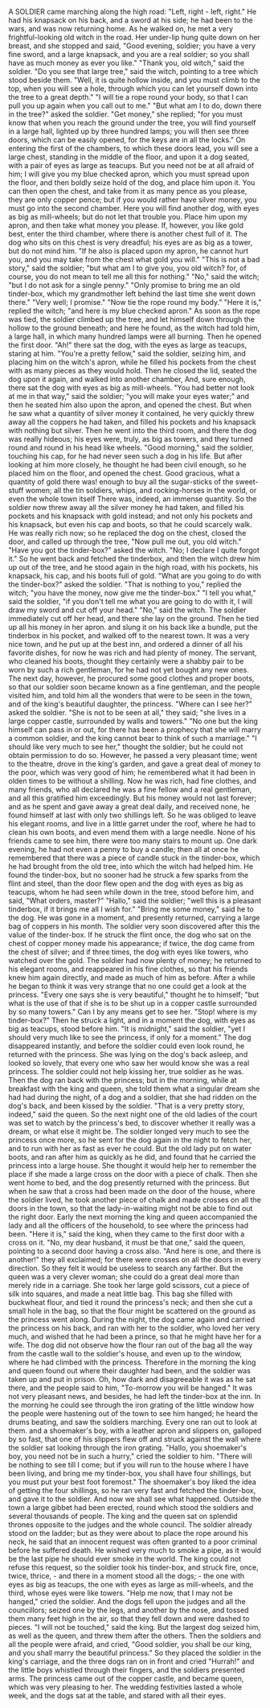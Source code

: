 A SOLDIER came marching along the high road: "Left, right - left, right."
He had his knapsack on his back, and a sword at his side; he had been to the wars, and was now returning home.
As he walked on, he met a very frightful-looking old witch in the road.
Her under-lip hung quite down on her breast, and she stopped and said, "Good evening, soldier; you have a very fine sword, and a large knapsack, and you are a real soldier; so you shall have as much money as ever you like."
"Thank you, old witch," said the soldier.
"Do you see that large tree," said the witch, pointing to a tree which stood beside them.
"Well, it is quite hollow inside, and you must climb to the top, when you will see a hole, through which you can let yourself down into the tree to a great depth."
"I will tie a rope round your body, so that I can pull you up again when you call out to me."
"But what am I to do, down there in the tree?" asked the soldier.
"Get money," she replied; "for you must know that when you reach the ground under the tree, you will find yourself in a large hall, lighted up by three hundred lamps; you will then see three doors, which can be easily opened, for the keys are in all the locks."
On entering the first of the chambers, to which these doors lead, you will see a large chest, standing in the middle of the floor, and upon it a dog seated, with a pair of eyes as large as teacups.
But you need not be at all afraid of him; I will give you my blue checked apron, which you must spread upon the floor, and then boldly seize hold of the dog, and place him upon it.
You can then open the chest, and take from it as many pence as you please, they are only copper pence; but if you would rather have silver money, you must go into the second chamber.
Here you will find another dog, with eyes as big as mill-wheels; but do not let that trouble you.
Place him upon my apron, and then take what money you please.
If, however, you like gold best, enter the third chamber, where there is another chest full of it.
The dog who sits on this chest is very dreadful; his eyes are as big as a tower, but do not mind him.
"If he also is placed upon my apron, he cannot hurt you, and you may take from the chest what gold you will."
"This is not a bad story," said the soldier; "but what am I to give you, you old witch? for, of course, you do not mean to tell me all this for nothing."
"No," said the witch; "but I do not ask for a single penny."
"Only promise to bring me an old tinder-box, which my grandmother left behind the last time she went down there."
"Very well; I promise."
"Now tie the rope round my body."
"Here it is," replied the witch; "and here is my blue checked apron."
As soon as the rope was tied, the soldier climbed up the tree, and let himself down through the hollow to the ground beneath; and here he found, as the witch had told him, a large hall, in which many hundred lamps were all burning.
Then he opened the first door.
"Ah!" there sat the dog, with the eyes as large as teacups, staring at him.
"You're a pretty fellow," said the soldier, seizing him, and placing him on the witch's apron, while he filled his pockets from the chest with as many pieces as they would hold.
Then he closed the lid, seated the dog upon it again, and walked into another chamber, And, sure enough, there sat the dog with eyes as big as mill-wheels.
"You had better not look at me in that way," said the soldier; "you will make your eyes water;" and then he seated him also upon the apron, and opened the chest.
But when he saw what a quantity of silver money it contained, he very quickly threw away all the coppers he had taken, and filled his pockets and his knapsack with nothing but silver.
Then he went into the third room, and there the dog was really hideous; his eyes were, truly, as big as towers, and they turned round and round in his head like wheels.
"Good morning," said the soldier, touching his cap, for he had never seen such a dog in his life.
But after looking at him more closely, he thought he had been civil enough, so he placed him on the floor, and opened the chest.
Good gracious, what a quantity of gold there was! enough to buy all the sugar-sticks of the sweet-stuff women; all the tin soldiers, whips, and rocking-horses in the world, or even the whole town itself There was, indeed, an immense quantity.
So the soldier now threw away all the silver money he had taken, and filled his pockets and his knapsack with gold instead; and not only his pockets and his knapsack, but even his cap and boots, so that he could scarcely walk.
He was really rich now; so he replaced the dog on the chest, closed the door, and called up through the tree, "Now pull me out, you old witch."
"Have you got the tinder-box?" asked the witch.
"No; I declare I quite forgot it."
So he went back and fetched the tinderbox, and then the witch drew him up out of the tree, and he stood again in the high road, with his pockets, his knapsack, his cap, and his boots full of gold.
"What are you going to do with the tinder-box?" asked the soldier.
"That is nothing to you," replied the witch; "you have the money, now give me the tinder-box."
"I tell you what," said the soldier, "if you don't tell me what you are going to do with it, I will draw my sword and cut off your head."
"No," said the witch.
The soldier immediately cut off her head, and there she lay on the ground.
Then he tied up all his money in her apron. and slung it on his back like a bundle, put the tinderbox in his pocket, and walked off to the nearest town.
It was a very nice town, and he put up at the best inn, and ordered a dinner of all his favorite dishes, for now he was rich and had plenty of money.
The servant, who cleaned his boots, thought they certainly were a shabby pair to be worn by such a rich gentleman, for he had not yet bought any new ones.
The next day, however, he procured some good clothes and proper boots, so that our soldier soon became known as a fine gentleman, and the people visited him, and told him all the wonders that were to be seen in the town, and of the king's beautiful daughter, the princess.
"Where can I see her?" asked the soldier.
"She is not to be seen at all," they said; "she lives in a large copper castle, surrounded by walls and towers."
"No one but the king himself can pass in or out, for there has been a prophecy that she will marry a common soldier, and the king cannot bear to think of such a marriage."
"I should like very much to see her," thought the soldier; but he could not obtain permission to do so.
However, he passed a very pleasant time; went to the theatre, drove in the king's garden, and gave a great deal of money to the poor, which was very good of him; he remembered what it had been in olden times to be without a shilling.
Now he was rich, had fine clothes, and many friends, who all declared he was a fine fellow and a real gentleman, and all this gratified him exceedingly.
But his money would not last forever; and as he spent and gave away a great deal daily, and received none, he found himself at last with only two shillings left.
So he was obliged to leave his elegant rooms, and live in a little garret under the roof, where he had to clean his own boots, and even mend them with a large needle.
None of his friends came to see him, there were too many stairs to mount up.
One dark evening, he had not even a penny to buy a candle; then all at once he remembered that there was a piece of candle stuck in the tinder-box, which he had brought from the old tree, into which the witch had helped him.
He found the tinder-box, but no sooner had he struck a few sparks from the flint and steel, than the door flew open and the dog with eyes as big as teacups, whom he had seen while down in the tree, stood before him, and said, "What orders, master?"
"Hallo," said the soldier; "well this is a pleasant tinderbox, if it brings me all I wish for."
"Bring me some money," said he to the dog.
He was gone in a moment, and presently returned, carrying a large bag of coppers in his month.
The soldier very soon discovered after this the value of the tinder-box.
If he struck the flint once, the dog who sat on the chest of copper money made his appearance; if twice, the dog came from the chest of silver; and if three times, the dog with eyes like towers, who watched over the gold.
The soldier had now plenty of money; he returned to his elegant rooms, and reappeared in his fine clothes, so that his friends knew him again directly, and made as much of him as before.
After a while he began to think it was very strange that no one could get a look at the princess.
"Every one says she is very beautiful," thought he to himself; "but what is the use of that if she is to be shut up in a copper castle surrounded by so many towers."
Can I by any means get to see her.
"Stop! where is my tinder-box?"
Then he struck a light, and in a moment the dog, with eyes as big as teacups, stood before him.
"It is midnight," said the soldier, "yet I should very much like to see the princess, if only for a moment."
The dog disappeared instantly, and before the soldier could even look round, he returned with the princess.
She was lying on the dog's back asleep, and looked so lovely, that every one who saw her would know she was a real princess.
The soldier could not help kissing her, true soldier as he was.
Then the dog ran back with the princess; but in the morning, while at breakfast with the king and queen, she told them what a singular dream she had had during the night, of a dog and a soldier, that she had ridden on the dog's back, and been kissed by the soldier.
"That is a very pretty story, indeed," said the queen.
So the next night one of the old ladies of the court was set to watch by the princess's bed, to discover whether it really was a dream, or what else it might be.
The soldier longed very much to see the princess once more, so he sent for the dog again in the night to fetch her, and to run with her as fast as ever he could.
But the old lady put on water boots, and ran after him as quickly as he did, and found that he carried the princess into a large house.
She thought it would help her to remember the place if she made a large cross on the door with a piece of chalk.
Then she went home to bed, and the dog presently returned with the princess.
But when he saw that a cross had been made on the door of the house, where the soldier lived, he took another piece of chalk and made crosses on all the doors in the town, so that the lady-in-waiting might not be able to find out the right door.
Early the next morning the king and queen accompanied the lady and all the officers of the household, to see where the princess had been.
"Here it is," said the king, when they came to the first door with a cross on it.
"No, my dear husband, it must be that one," said the queen, pointing to a second door having a cross also.
"And here is one, and there is another!" they all exclaimed; for there were crosses on all the doors in every direction.
So they felt it would be useless to search any farther.
But the queen was a very clever woman; she could do a great deal more than merely ride in a carriage.
She took her large gold scissors, cut a piece of silk into squares, and made a neat little bag.
This bag she filled with buckwheat flour, and tied it round the princess's neck; and then she cut a small hole in the bag, so that the flour might be scattered on the ground as the princess went along.
During the night, the dog came again and carried the princess on his back, and ran with her to the soldier, who loved her very much, and wished that he had been a prince, so that he might have her for a wife.
The dog did not observe how the flour ran out of the bag all the way from the castle wall to the soldier's house, and even up to the window, where he had climbed with the princess.
Therefore in the morning the king and queen found out where their daughter had been, and the soldier was taken up and put in prison.
Oh, how dark and disagreeable it was as he sat there, and the people said to him, "To-morrow you will be hanged."
It was not very pleasant news, and besides, he had left the tinder-box at the inn.
In the morning he could see through the iron grating of the little window how the people were hastening out of the town to see him hanged; he heard the drums beating, and saw the soldiers marching.
Every one ran out to look at them. and a shoemaker's boy, with a leather apron and slippers on, galloped by so fast, that one of his slippers flew off and struck against the wall where the soldier sat looking through the iron grating.
"Hallo, you shoemaker's boy, you need not be in such a hurry," cried the soldier to him.
"There will be nothing to see till I come; but if you will run to the house where I have been living, and bring me my tinder-box, you shall have four shillings, but you must put your best foot foremost."
The shoemaker's boy liked the idea of getting the four shillings, so he ran very fast and fetched the tinder-box, and gave it to the soldier.
And now we shall see what happened.
Outside the town a large gibbet had been erected, round which stood the soldiers and several thousands of people.
The king and the queen sat on splendid thrones opposite to the judges and the whole council.
The soldier already stood on the ladder; but as they were about to place the rope around his neck, he said that an innocent request was often granted to a poor criminal before he suffered death.
He wished very much to smoke a pipe, as it would be the last pipe he should ever smoke in the world.
The king could not refuse this request, so the soldier took his tinder-box, and struck fire, once, twice, thrice, - and there in a moment stood all the dogs; - the one with eyes as big as teacups, the one with eyes as large as mill-wheels, and the third, whose eyes were like towers.
"Help me now, that I may not be hanged," cried the soldier.
And the dogs fell upon the judges and all the councillors; seized one by the legs, and another by the nose, and tossed them many feet high in the air, so that they fell down and were dashed to pieces.
"I will not be touched," said the king.
But the largest dog seized him, as well as the queen, and threw them after the others.
Then the soldiers and all the people were afraid, and cried, "Good soldier, you shall be our king, and you shall marry the beautiful princess."
So they placed the soldier in the king's carriage, and the three dogs ran on in front and cried "Hurrah!" and the little boys whistled through their fingers, and the soldiers presented arms.
The princess came out of the copper castle, and became queen, which was very pleasing to her.
The wedding festivities lasted a whole week, and the dogs sat at the table, and stared with all their eyes.
